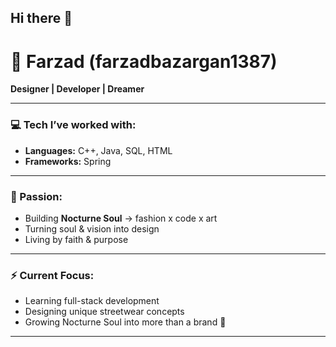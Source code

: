 ## Hi there 👋

# 🌙 Farzad (farzadbazargan1387)  
**Designer | Developer | Dreamer**

---

### 💻 Tech I’ve worked with:
- **Languages:** C++, Java, SQL, HTML  
- **Frameworks:** Spring  

---

### 🖤 Passion:
- Building **Nocturne Soul** → fashion x code x art  
- Turning soul & vision into design  
- Living by faith & purpose  

---

### ⚡ Current Focus:
- Learning full-stack development  
- Designing unique streetwear concepts  
- Growing Nocturne Soul into more than a brand 🌌  

---

